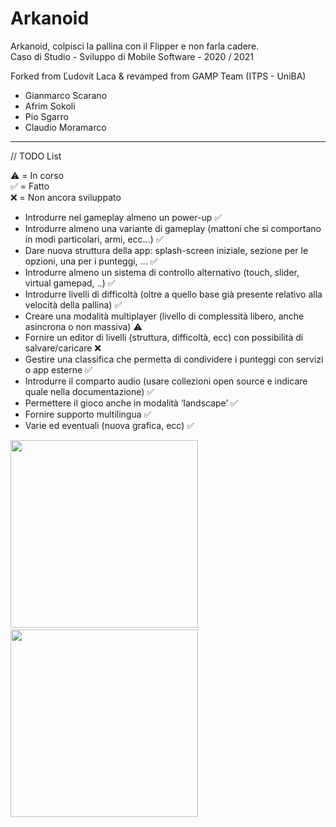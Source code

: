 ﻿# Arkanoid
Arkanoid, colpisci la pallina con il Flipper e non farla cadere.<br />
Caso di Studio - Sviluppo di Mobile Software - 2020 / 2021

Forked from Ľudovít Laca & revamped from GAMP Team (ITPS - UniBA)

- Gianmarco Scarano
- Afrim Sokoli
- Pio Sgarro
- Claudio Moramarco
__________________________________________________________________

// TODO List

:warning: = In corso<br/>
:white_check_mark: = Fatto<br/>
:x: = Non ancora sviluppato<br/>

- Introdurre nel gameplay almeno un power-up :white_check_mark:
- Introdurre almeno una variante di gameplay (mattoni che si comportano in modi particolari, armi, ecc...) :white_check_mark:
- Dare nuova struttura della app: splash-screen iniziale, sezione per le opzioni, una per i punteggi, ...  :white_check_mark:
- Introdurre almeno un sistema di controllo alternativo (touch, slider, virtual gamepad, ..) :white_check_mark:	
- Introdurre livelli di difficoltà (oltre a quello base già presente relativo alla velocità della pallina) :white_check_mark:
- Creare una modalità multiplayer (livello di complessità libero, anche asincrona o non massiva) :warning:
- Fornire un editor di livelli (struttura, difficoltà, ecc) con possibilità di salvare/caricare :x:
- Gestire una classifica che permetta di condividere i punteggi con servizi o app esterne :white_check_mark:
- Introdurre il comparto audio (usare collezioni open source e indicare quale nella documentazione) :white_check_mark:
- Permettere il gioco anche in modalità ‘landscape’ :white_check_mark:
- Fornire supporto multilingua :white_check_mark:
- Varie ed eventuali (nuova grafica, ecc) :white_check_mark:

<p float="left">
  <img src="https://user-images.githubusercontent.com/38889174/57987417-4647ef00-7a81-11e9-9589-9614bf986706.jpg" width="300" />
  &nbsp; &nbsp; &nbsp; &nbsp; &nbsp; &nbsp; &nbsp; &nbsp; &nbsp; &nbsp; &nbsp; &nbsp;
  <img src="https://user-images.githubusercontent.com/6324754/151670224-ec819227-ebb4-4a5f-96f0-ff28df68e993.png" width="300" />
</p>
